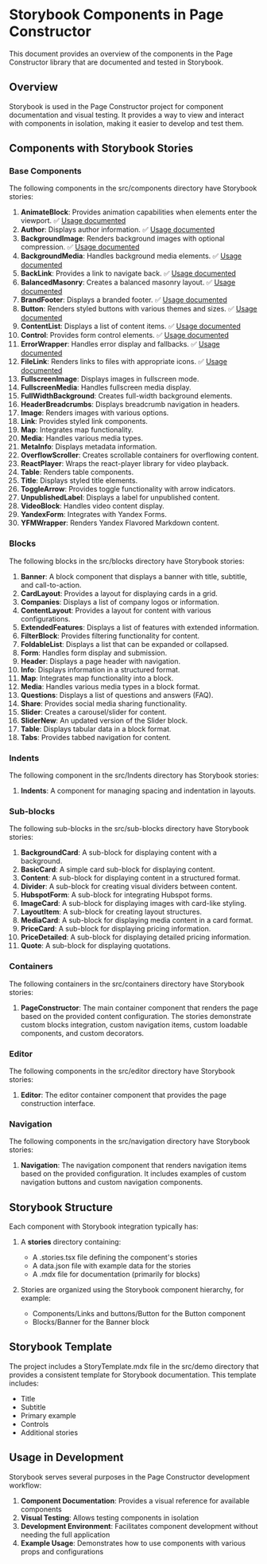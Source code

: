# Storybook Components in Page Constructor

This document provides an overview of the components in the Page Constructor library that are documented and tested in Storybook.

## Overview

Storybook is used in the Page Constructor project for component documentation and visual testing. It provides a way to view and interact with components in isolation, making it easier to develop and test them.

## Components with Storybook Stories

### Base Components

The following components in the src/components directory have Storybook stories:

1. **AnimateBlock**: Provides animation capabilities when elements enter the viewport. ✅ [Usage documented](usage/animateBlock.md)
2. **Author**: Displays author information. ✅ [Usage documented](usage/author.md)
3. **BackgroundImage**: Renders background images with optional compression. ✅ [Usage documented](usage/backgroundImage.md)
4. **BackgroundMedia**: Handles background media elements. ✅ [Usage documented](usage/backgroundMedia.md)
5. **BackLink**: Provides a link to navigate back. ✅ [Usage documented](usage/backLink.md)
6. **BalancedMasonry**: Creates a balanced masonry layout. ✅ [Usage documented](usage/balancedMasonry.md)
7. **BrandFooter**: Displays a branded footer. ✅ [Usage documented](usage/brandFooter.md)
8. **Button**: Renders styled buttons with various themes and sizes. ✅ [Usage documented](usage/button.md)
9. **ContentList**: Displays a list of content items. ✅ [Usage documented](usage/contentList.md)
10. **Control**: Provides form control elements. ✅ [Usage documented](usage/control.md)
11. **ErrorWrapper**: Handles error display and fallbacks. ✅ [Usage documented](usage/errorWrapper.md)
12. **FileLink**: Renders links to files with appropriate icons. ✅ [Usage documented](usage/fileLink.md)
13. **FullscreenImage**: Displays images in fullscreen mode.
14. **FullscreenMedia**: Handles fullscreen media display.
15. **FullWidthBackground**: Creates full-width background elements.
16. **HeaderBreadcrumbs**: Displays breadcrumb navigation in headers.
17. **Image**: Renders images with various options.
18. **Link**: Provides styled link components.
19. **Map**: Integrates map functionality.
20. **Media**: Handles various media types.
21. **MetaInfo**: Displays metadata information.
22. **OverflowScroller**: Creates scrollable containers for overflowing content.
23. **ReactPlayer**: Wraps the react-player library for video playback.
24. **Table**: Renders table components.
25. **Title**: Displays styled title elements.
26. **ToggleArrow**: Provides toggle functionality with arrow indicators.
27. **UnpublishedLabel**: Displays a label for unpublished content.
28. **VideoBlock**: Handles video content display.
29. **YandexForm**: Integrates with Yandex Forms.
30. **YFMWrapper**: Renders Yandex Flavored Markdown content.

### Blocks

The following blocks in the src/blocks directory have Storybook stories:

1. **Banner**: A block component that displays a banner with title, subtitle, and call-to-action.
2. **CardLayout**: Provides a layout for displaying cards in a grid.
3. **Companies**: Displays a list of company logos or information.
4. **ContentLayout**: Provides a layout for content with various configurations.
5. **ExtendedFeatures**: Displays a list of features with extended information.
6. **FilterBlock**: Provides filtering functionality for content.
7. **FoldableList**: Displays a list that can be expanded or collapsed.
8. **Form**: Handles form display and submission.
9. **Header**: Displays a page header with navigation.
10. **Info**: Displays information in a structured format.
11. **Map**: Integrates map functionality into a block.
12. **Media**: Handles various media types in a block format.
13. **Questions**: Displays a list of questions and answers (FAQ).
14. **Share**: Provides social media sharing functionality.
15. **Slider**: Creates a carousel/slider for content.
16. **SliderNew**: An updated version of the Slider block.
17. **Table**: Displays tabular data in a block format.
18. **Tabs**: Provides tabbed navigation for content.

### Indents

The following component in the src/Indents directory has Storybook stories:

1. **Indents**: A component for managing spacing and indentation in layouts.

### Sub-blocks

The following sub-blocks in the src/sub-blocks directory have Storybook stories:

1. **BackgroundCard**: A sub-block for displaying content with a background.
2. **BasicCard**: A simple card sub-block for displaying content.
3. **Content**: A sub-block for displaying content in a structured format.
4. **Divider**: A sub-block for creating visual dividers between content.
5. **HubspotForm**: A sub-block for integrating Hubspot forms.
6. **ImageCard**: A sub-block for displaying images with card-like styling.
7. **LayoutItem**: A sub-block for creating layout structures.
8. **MediaCard**: A sub-block for displaying media content in a card format.
9. **PriceCard**: A sub-block for displaying pricing information.
10. **PriceDetailed**: A sub-block for displaying detailed pricing information.
11. **Quote**: A sub-block for displaying quotations.

### Containers

The following containers in the src/containers directory have Storybook stories:

1. **PageConstructor**: The main container component that renders the page based on the provided content configuration. The stories demonstrate custom blocks integration, custom navigation items, custom loadable components, and custom decorators.

### Editor

The following components in the src/editor directory have Storybook stories:

1. **Editor**: The editor container component that provides the page construction interface.

### Navigation

The following components in the src/navigation directory have Storybook stories:

1. **Navigation**: The navigation component that renders navigation items based on the provided configuration. It includes examples of custom navigation buttons and custom navigation components.

## Storybook Structure

Each component with Storybook integration typically has:

1. A **stories** directory containing:

   - A .stories.tsx file defining the component's stories
   - A data.json file with example data for the stories
   - A .mdx file for documentation (primarily for blocks)

2. Stories are organized using the Storybook component hierarchy, for example:
   - Components/Links and buttons/Button for the Button component
   - Blocks/Banner for the Banner block

## Storybook Template

The project includes a StoryTemplate.mdx file in the src/demo directory that provides a consistent template for Storybook documentation. This template includes:

- Title
- Subtitle
- Primary example
- Controls
- Additional stories

## Usage in Development

Storybook serves several purposes in the Page Constructor development workflow:

1. **Component Documentation**: Provides a visual reference for available components
2. **Visual Testing**: Allows testing components in isolation
3. **Development Environment**: Facilitates component development without needing the full application
4. **Example Usage**: Demonstrates how to use components with various props and configurations
